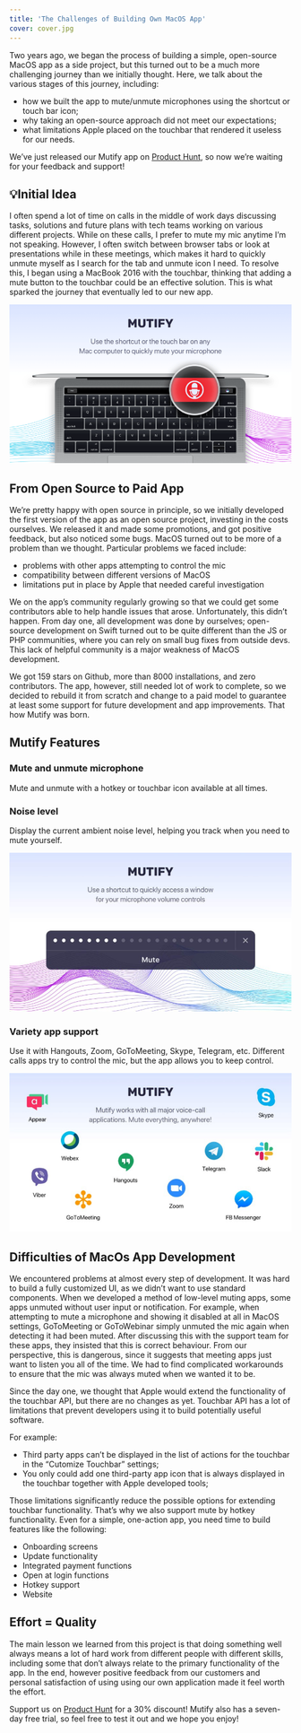 ```yaml
---
title: 'The Challenges of Building Own MacOS App'
cover: cover.jpg
---
```


Two years ago, we began the process of building a simple, open-source MacOS app as a side project, but this turned out to be a much more challenging journey than we initially thought. Here, we talk about the various stages of this journey, including:

- how we built the app to mute/unmute microphones using the shortcut or touch bar icon;
- why taking an open-source approach did not meet our expectations;
- what limitations Apple placed on the touchbar that rendered it useless for our needs.

We’ve just released our Mutify app on [Product Hunt](https://www.producthunt.com/posts/mutify), so now we’re waiting for your feedback and support!

## 💡Initial Idea

I often spend a lot of time on calls in the middle of work days discussing tasks, solutions and future plans with tech teams working on various different projects. While on these calls, I prefer to mute my mic anytime I’m not speaking. However, I often switch between browser tabs or look at presentations while in these meetings, which makes it hard to quickly unmute myself as I search for the tab and unmute icon I need. To resolve this, I began using a MacBook 2016 with the touchbar, thinking that adding a mute button to the touchbar could be an effective solution. This is what sparked the journey that eventually led to our new app.

![Mutify](mutify.png)

## From Open Source to Paid App

We’re pretty happy with open source in principle, so we initially developed the first version of the app as an open source project, investing in the costs ourselves. We released it and made some promotions, and got positive feedback, but also noticed some bugs. MacOS turned out to be more of a problem than we thought. Particular problems we faced include:

- problems with other apps attempting to control the mic
- compatibility between different versions of MacOS
- limitations put in place by Apple that needed careful investigation

We on the app’s community regularly growing so that we could get some contributors able to help handle issues that arose. Unfortunately, this didn’t happen. From day one, all development was done by ourselves; open-source development on Swift turned out to be quite different than the JS or PHP communities, where you can rely on small bug fixes from outside devs. This lack of helpful community is a major weakness of MacOS development.

We got 159 stars on Github, more than 8000 installations, and zero contributors. The app, however, still needed lot of work to complete, so we decided to rebuild it from scratch and change to a paid model to guarantee at least some support for future development and app improvements. That how Mutify was born.

## Mutify Features

### Mute and unmute microphone

Mute and unmute with a hotkey or touchbar icon available at all times.

### Noise level

Display the current ambient noise level, helping you track when you need to mute yourself.

![Noise level](noise.jpg)

### Variety app support

Use it with Hangouts, Zoom, GoToMeeting, Skype, Telegram, etc. Different calls apps try to control the mic, but the app allows you to keep control.

![Variety app support](apps.jpg)

## Difficulties of MacOs App Development

We encountered problems at almost every step of development. It was hard to build a fully customized UI, as we didn’t want to use standard components. When we developed a method of low-level muting apps, some apps unmuted without user input or notification. For example, when attempting to mute a microphone and showing it disabled at all in MacOS settings, GoToMeeting or GoToWebinar simply unmuted the mic again when detecting it had been muted. After discussing this with the support team for these apps, they insisted that this is correct behaviour. From our perspective, this is dangerous, since it suggests that meeting apps just want to listen you all of the time. We had to find complicated workarounds to ensure that the mic was always muted when we wanted it to be.

Since the day one, we thought that Apple would extend the functionality of the touchbar API, but there are no changes as yet. Touchbar API has a lot of limitations that prevent developers using it to build potentially useful software.

For example:

- Third party apps can’t be displayed in the list of actions for the touchbar in the “Cutomize Touchbar” settings;
- You only could add one third-party app icon that is always displayed in the touchbar together with Apple developed tools;

Those limitations significantly reduce the possible options for extending touchbar functionality. That’s why we also support mute by hotkey functionality. Even for a simple, one-action app, you need time to build features like the following:

- Onboarding screens
- Update functionality
- Integrated payment functions
- Open at login functions
- Hotkey support
- Website

## Effort = Quality

The main lesson we learned from this project is that doing something well always means a lot of hard work from different people with different skills, including some that don’t always relate to the primary functionality of the app. In the end, however positive feedback from our customers and personal satisfaction of using using our own application made it feel worth the effort.

Support us on [Product Hunt](https://www.producthunt.com/posts/mutify) for a 30% discount! Mutify also has a seven-day free trial, so feel free to test it out and we hope you enjoy!
